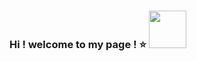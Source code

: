 ### Hi ! welcome to my page ! ⭐ <img src="https://user-images.githubusercontent.com/112846229/203111378-ccfcc13b-cec6-4a1a-b068-0130a0a441df.png" width="60"/> </h1> 


